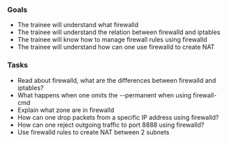 
### Goals
- The trainee will understand what firewalld
- The trainee will understand the relation between firewalld and iptables
- The trainee will know how to manage firewall rules using firewalld
- The trainee will understand how can one use firewalld to create NAT

### Tasks
- Read about firewalld, what are the differences between firewalld and iptables?
- What happens when one omits the --permanent when using firewall-cmd
- Explain what zone are in firewalld
- How can one drop packets from a specific IP address using firewalld?
- How can one reject outgoing traffic to port 8888 using firewalld?
- Use firewalld rules to create NAT between 2 subnets